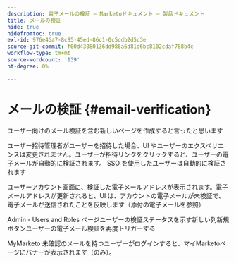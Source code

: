 ```yaml
---
description: 電子メールの検証 — Marketoドキュメント — 製品ドキュメント
title: メールの検証
hide: true
hidefromtoc: true
exl-id: 976e46a7-8c85-45ed-86c1-0c5cdb2d5c3e
source-git-commit: f00d43080136dd986a6d81d6bc8102cdaf788b4c
workflow-type: tm+mt
source-wordcount: '139'
ht-degree: 0%

---
```


# メールの検証 {#email-verification}

ユーザー向けのメール検証を含む新しいページを作成すると言ったと思います

ユーザー招待管理者がユーザーを招待した場合、UI やユーザーのエクスペリエンスは変更されません。ユーザーが招待リンクをクリックすると、ユーザーの電子メールが自動的に検証されます。 SSO を使用したユーザーは自動的に検証されます

ユーザーアカウント画面に、検証した電子メールアドレスが表示されます。電子メールアドレスが更新されると、UI は、アカウントの電子メールが未検証で、電子メールが送信されたことを反映します（添付の電子メールを参照）

Admin - Users and Roles ページユーザーの検証ステータスを示す新しい列新規ボタンユーザーの電子メール検証を再度トリガーする

MyMarketo 未確認のメールを持つユーザーがログインすると、マイMarketoページにバナーが表示されます（のみ）。
